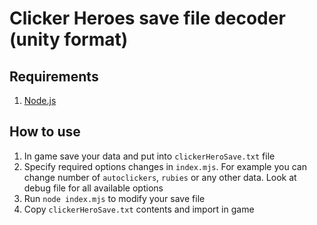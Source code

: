# Clicker Heroes save file decoder (unity format)

## Requirements

1. [Node.js](https://nodejs.org/en)

## How to use

1. In game save your data and put into `clickerHeroSave.txt` file
2. Specify required options changes in `index.mjs`. For example you can change number of `autoclickers`, `rubies` or any other data. Look at debug file for all available options
3. Run `node index.mjs` to modify your save file
4. Copy `clickerHeroSave.txt` contents and import in game
